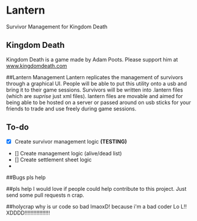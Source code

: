 # Lantern
Survivor Management for Kingdom Death

## Kingdom Death
Kingdom Death is a game made by Adam Poots. Please support him at www.kingdomdeath.com

##Lantern Management
Lantern replicates the management of survivors through a graphical UI. People will be able to put this utility onto a usb and bring it to their game sessions. Survivors will be written into .lantern files (which are *suprise* just xml files). lantern files are movable and aimed for being able to be hosted on a server or passed around on usb sticks for your friends to trade and use freely during game sessions. 

## To-do
- [x] Create survivor management logic **(TESTING)**
- [] Create management logic (alive/dead list)
- [] Create settlement sheet logic
- 

##Bugs
pls help

##pls help
I would love if people could help contribute to this project. Just send some pull requests n crap.

##holycrap why is ur code so bad lmaoxD!
because i'm a bad coder Lo L!! XDDDD!!!!!!!!!!!!!!!!!

